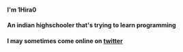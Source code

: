 #### I'm 1Hira0
#### An indian highschooler that's trying to learn programming
#### I may sometimes come online on [twitter](https://twitter.com/1Hira0)
<!--- or try www.linkedin.com/in/Aryananda-Parida --->
<!---
1Hira0/1Hira0 is a ✨ special ✨ repository because its `README.md` (this file) appears on your GitHub profile.
You can click the Preview link to take a look at your changes.
--->
